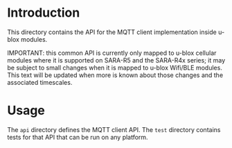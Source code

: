 # Introduction
This directory contains the API for the MQTT client implementation inside u-blox modules.

IMPORTANT: this common API is currently only mapped to u-blox cellular modules where it is supported on SARA-R5 and the SARA-R4x series; it may be subject to small changes when it is mapped to u-blox Wifi/BLE modules.  This text will be updated when more is known about those changes and the associated timescales.

# Usage
The `api` directory defines the MQTT client API.  The `test` directory contains tests for that API that can be run on any platform.